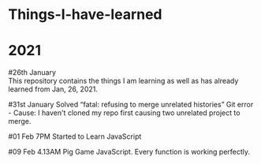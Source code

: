 
# Things-I-have-learned

# 2021

#26th January
<br />This repository contains the things I am learning as well as has already learned from Jan, 26, 2021. 

#31st January
Solved “fatal: refusing to merge unrelated histories” Git error - Cause: I haven't cloned my repo first causing two unrelated project to merge. 


#01 Feb 7PM
Started to Learn JavaScript

#09 Feb 4.13AM
Pig Game JavaScript. Every function is working perfectly. 
